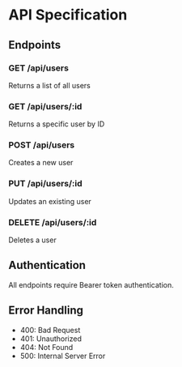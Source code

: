 # API Specification

## Endpoints

### GET /api/users
Returns a list of all users

### GET /api/users/:id
Returns a specific user by ID

### POST /api/users
Creates a new user

### PUT /api/users/:id
Updates an existing user

### DELETE /api/users/:id
Deletes a user

## Authentication
All endpoints require Bearer token authentication.

## Error Handling
- 400: Bad Request
- 401: Unauthorized
- 404: Not Found
- 500: Internal Server Error
